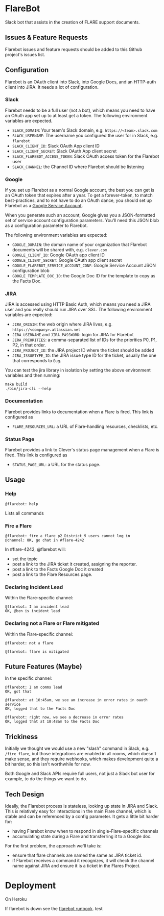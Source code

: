 # FlareBot

Slack bot that assists in the creation of FLARE support documents.

## Issues & Feature Requests

Flarebot issues and feature requests should be added to this Github project's issues list.

## Configuration

Flarebot is an OAuth client into Slack, into Google Docs, and an
HTTP-auth client into JIRA. It needs a lot of configuration.

### Slack

Flarebot needs to be a full user (not a bot), which means you need to
have an OAuth app set up to at least get a token. The following
environment variables are expected.

* `SLACK_DOMAIN`: Your team's Slack domain, e.g. `https://<team>.slack.com`
* `SLACK_USERNAME`: The username you configured the user for in Slack, e.g. `flarebot`
* `SLACK_CLIENT_ID`: Slack OAuth App client ID
* `SLACK_CLIENT_SECRET`: Slack OAuth App client secret
* `SLACK_FLAREBOT_ACCESS_TOKEN`: Slack OAuth access token for the Flarebot user
* `SLACK_CHANNEL`: the Channel ID where Flarebot should be listening

### Google

If you set up Flarebot as a normal Google account, the best you can get is an OAuth token
that expires after a year. To get a forever-token, to match best-practices, and to not have
to do an OAuth dance, you should set up Flarebot as a [Google Service Account](https://developers.google.com/identity/protocols/OAuth2ServiceAccount#creatinganaccount).

When you generate such an account, Google gives you a JSON-formatted set of service account
configuration parameters. You'll need this JSON blob as a configuration parameter to Flarebot.

The following environment variables are expected:

* `GOOGLE_DOMAIN`: the domain name of your organization that Flarebot documents will be shared with, e.g. `clever.com`
* `GOOGLE_CLIENT_ID`: Google OAuth app client ID
* `GOOGLE_CLIENT_SECRET`: Google OAuth app client secret
* `GOOGLE_FLAREBOT_SERVICE_ACCOUNT_CONF`: Google Service Account JSON configuration blob
* `GOOGLE_TEMPLATE_DOC_ID`: the Google Doc ID for the template to copy as the Facts Doc.

### JIRA

JIRA is accessed using HTTP Basic Auth, which means you need a JIRA
user and you really should run JIRA over SSL. The following
environment variables are expected:

* `JIRA_ORIGIN`: the web origin where JIRA lives, e.g. `https://<company>.atlassian.net`
* `JIRA_USERNAME` and `JIRA_PASSWORD`: login for JIRA for Flarebot
* `JIRA_PRIORITIES`: a comma-separated list of IDs for the priorities P0, P1, P2, in that order.
* `JIRA_PROJECT_ID`: the JIRA project ID where the ticket should be added
* `JIRA_ISSUETYPE_ID`: the JIRA issue type ID for the ticket, usually the one that corresponds to `Bug`.

You can test the jira library in isolation by setting the above environment variables and then running:
```
make build
./bin/jira-cli --help
```


### Documentation

Flarebot provides links to documentation when a Flare is fired. This link is configured as

* `FLARE_RESOURCES_URL`: a URL of Flare-handling resources, checklists, etc.

### Status Page

Flarebot provides a link to Clever's status page management when a Flare is fired. This link is configured as

* `STATUS_PAGE_URL`: a URL for the status page.

## Usage

### Help

```
@flarebot: help
```

Lists all commands

### Fire a Flare

```
@flarebot: fire a flare p2 District 9 users cannot log in
@channel: OK, go chat in #flare-4242
```

In #flare-4242, @flarebot will:
* set the topic
* post a link to the JIRA ticket it created, assigning the reporter.
* post a link to the Facts Google Doc it created
* post a link to the Flare Resources page.


### Declaring Incident Lead

Within the Flare-specific channel:

```
@flarebot: I am incident lead
OK, @ben is incident lead
```

### Declaring not a Flare or Flare mitigated

Within the Flare-specific channel:

```
@flarebot: not a flare
```

```
@flarebot: flare is mitigated
```


## Future Features (Maybe)

In the specific channel:

```
@flarebot: I am comms lead
OK, got that

@flarebot: at 10:45am, we see an increase in error rates in oauth service
OK, logged that to the Facts Doc

@flarebot: right now, we see a decrease in error rates
OK, logged that at 10:48am to the Facts Doc
```

## Trickiness

Initially we thought we would use a new "slash" command in Slack,
e.g. `/fire_flare`, but those integrations are enabled in all rooms,
which doesn't make sense, and they require webhooks, which makes
development quite a bit harder, so this isn't worthwhile for now.

Both Google and Slack APIs require full users, not just a Slack bot
user for example, to do the things we want to do.

## Tech Design

Ideally, the Flarebot process is stateless, looking up state in JIRA
and Slack. This is relatively easy for interactions in the main Flare
channel, which is stable and can be referenced by a config
parameter. It gets a little bit harder for:

* having Flarebot know when to respond in single-Flare-specific channels
* accumulating state during a Flare and transferring it to a Google doc.

For the first problem, the approach we'll take is:

* ensure that flare channels are named the same as JIRA ticket id.
* if Flarebot receives a command it recognizes, it will check the channel name against JIRA and ensure it is a ticket in the Flares Project.

# Deployment

On Heroku

If flarebot is down see the [flarebot runbook](https://clever.atlassian.net/wiki/spaces/ENG/pages/81100842/Flarebot).
test
